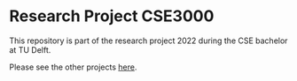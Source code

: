 # Research Project CSE3000

This repository is part of the research project 2022 during the CSE bachelor at TU Delft.

Please see the other projects [here](https://cse3000-research-project.github.io/).
